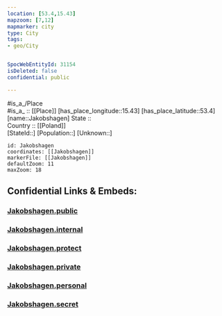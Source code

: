 ```yaml
---
location: [53.4,15.43] 
mapzoom: [7,12] 
mapmarker: city 
type: City
tags:
- geo/City


SpocWebEntityId: 31154
isDeleted: false
confidential: public

---
```

#is_a_/Place  
#is_a_ :: [[Place]] 
[has_place_longitude::15.43] 
[has_place_latitude::53.4] 
[name::Jakobshagen] 
State ::  
Country :: [[Poland]]  
[StateId::] 
[Population::] 
[Unknown::] 


```leaflet
id: Jakobshagen
coordinates: [[Jakobshagen]] 
markerFile: [[Jakobshagen]] 
defaultZoom: 11 
maxZoom: 18
```


## Confidential Links & Embeds: 

### [Jakobshagen.public](/_public/\Earth\Continent\Europe\Europe~East\Poland\Provinces~Poland\West_Pomeranian\CityJakobshagen.public.md) 

### [Jakobshagen.internal](/_internal/\Earth\Continent\Europe\Europe~East\Poland\Provinces~Poland\West_Pomeranian\CityJakobshagen.internal.md) 

### [Jakobshagen.protect](/_protect/\Earth\Continent\Europe\Europe~East\Poland\Provinces~Poland\West_Pomeranian\CityJakobshagen.protect.md) 

### [Jakobshagen.private](/_private/\Earth\Continent\Europe\Europe~East\Poland\Provinces~Poland\West_Pomeranian\CityJakobshagen.private.md) 

### [Jakobshagen.personal](/_personal/\Earth\Continent\Europe\Europe~East\Poland\Provinces~Poland\West_Pomeranian\CityJakobshagen.personal.md) 

### [Jakobshagen.secret](/_secret/\Earth\Continent\Europe\Europe~East\Poland\Provinces~Poland\West_Pomeranian\CityJakobshagen.secret.md)

